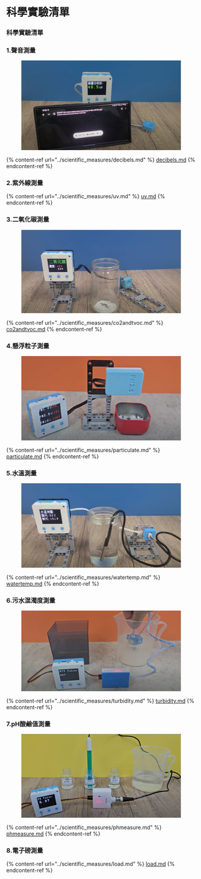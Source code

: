 # 科學實驗清單

### 科學實驗清單

### 1.聲音測量

<figure><img src="../.gitbook/assets/image (56).png" alt=""><figcaption></figcaption></figure>

{% content-ref url="../scientific_measures/decibels.md" %}
[decibels.md](../scientific_measures/decibels.md)
{% endcontent-ref %}

### 2.紫外線測量

{% content-ref url="../scientific_measures/uv.md" %}
[uv.md](../scientific_measures/uv.md)
{% endcontent-ref %}

### 3.二氧化碳測量

<figure><img src="../.gitbook/assets/image (1) (1) (1) (1) (1) (1) (1) (1) (1) (1) (1) (1) (1) (1) (1) (1) (1) (1) (1) (1) (1) (1) (1) (1) (1) (1).png" alt=""><figcaption></figcaption></figure>

{% content-ref url="../scientific_measures/co2andtvoc.md" %}
[co2andtvoc.md](../scientific_measures/co2andtvoc.md)
{% endcontent-ref %}

### 4.懸浮粒子測量

<figure><img src="../.gitbook/assets/image (59).png" alt=""><figcaption></figcaption></figure>

{% content-ref url="../scientific_measures/particulate.md" %}
[particulate.md](../scientific_measures/particulate.md)
{% endcontent-ref %}

### 5.水溫測量

<figure><img src="../.gitbook/assets/image (57).png" alt=""><figcaption></figcaption></figure>

{% content-ref url="../scientific_measures/watertemp.md" %}
[watertemp.md](../scientific_measures/watertemp.md)
{% endcontent-ref %}

### 6.污水混濁度測量

<figure><img src="../.gitbook/assets/image (54).png" alt=""><figcaption></figcaption></figure>

{% content-ref url="../scientific_measures/turbidity.md" %}
[turbidity.md](../scientific_measures/turbidity.md)
{% endcontent-ref %}

### 7.pH酸鹼值測量

<figure><img src="../.gitbook/assets/image (55).png" alt=""><figcaption></figcaption></figure>

{% content-ref url="../scientific_measures/phmeasure.md" %}
[phmeasure.md](../scientific_measures/phmeasure.md)
{% endcontent-ref %}

### 8.電子磅測量

{% content-ref url="../scientific_measures/load.md" %}
[load.md](../scientific_measures/load.md)
{% endcontent-ref %}

